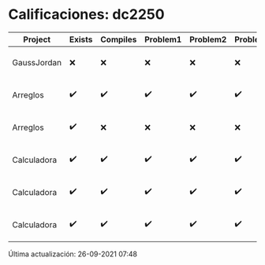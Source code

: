 # Calificaciones: dc2250
|Project|Exists|Compiles|Problem1|Problem2|Problem3|Extra|CommitHash|CommitDate|CheckDate|Comments|DueDate|Grade|
|-|-|-|-|-|-|-|-|-|-|-|-|-|
|GaussJordan|❌|❌|❌|❌|❌|❌|NA|NA|26-09-2021 07:48:19|No se encontró el archivo en PracticasComputacionI/GaussJordan/GaussJordan.cpp|01-10-2020 21:00:00|5.0|
|Arreglos|✔️|✔️|✔️|✔️|✔️|✔️|413ac53747cc1b188a12d5e513d6734badf2b86d|23-09-2021 23:06:57|23-09-2021 23:27:44|nan|24-09-2021 21:00:00|10.0|
|Arreglos|✔️|❌|❌|❌|❌|❌|adc837d67c797b75868b7bd18d843f7a0d3ce176|22-09-2021 18:55:23|22-09-2021 19:34:03|Tu código no compila|24-09-2021 21:00:00|5.0|
|Calculadora|✔️|✔️|✔️|✔️|✔️|❌|ba6b1b5497ace7dc1a7164e64fb9eed163cf2cd3|22-09-2021 18:27:52|22-09-2021 19:33:21|No sale con código diferente de cero con división entre cero|17-09-2021 21:00:00|8.0|
|Calculadora|✔️|✔️|✔️|✔️|✔️|❌|76ad488f4e3d1a5a08306c9adb281b9199341cb4|21-09-2021 22:41:02|21-09-2021 23:20:28|No sale con código diferente de cero con división entre cero|17-09-2021 21:00:00|8.0|
|Calculadora|✔️|✔️|✔️|✔️|✔️|❌|e1e020f83517186b70cf01f0e772f50ecdfce1a5|17-09-2021 13:02:37|17-09-2021 13:11:45|No sale con código diferente de cero con división entre cero|17-09-2021 21:00:00|10.0|

Última actualización: 26-09-2021 07:48
